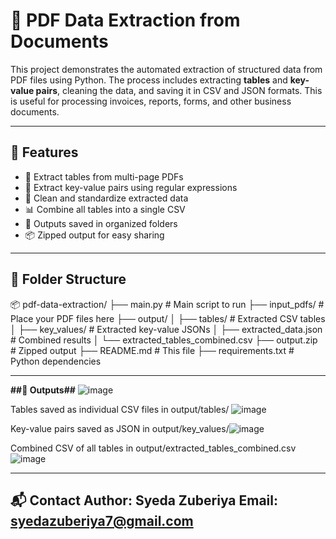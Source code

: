 # 📄 PDF Data Extraction from Documents

This project demonstrates the automated extraction of structured data from PDF files using Python. The process includes extracting **tables** and **key-value pairs**, cleaning the data, and saving it in CSV and JSON formats. This is useful for processing invoices, reports, forms, and other business documents.

---

## 🚀 Features

- 📑 Extract tables from multi-page PDFs
- 🧾 Extract key-value pairs using regular expressions
- 🧼 Clean and standardize extracted data
- 📊 Combine all tables into a single CSV
- 📁 Outputs saved in organized folders
- 📦 Zipped output for easy sharing

---

## 📁 Folder Structure
📦 pdf-data-extraction/
├── main.py # Main script to run
├── input_pdfs/ # Place your PDF files here
├── output/
│ ├── tables/ # Extracted CSV tables
│ ├── key_values/ # Extracted key-value JSONs
│ ├── extracted_data.json # Combined results
│ └── extracted_tables_combined.csv
├── output.zip # Zipped output
├── README.md # This file
├── requirements.txt # Python dependencies

---

**##📂 Outputs##**
![image](https://github.com/user-attachments/assets/a9b585ca-2160-44ab-895e-b6d3bcd1f729)

Tables saved as individual CSV files in output/tables/ ![image](https://github.com/user-attachments/assets/da9804f2-9c81-471b-a950-f251608e47a6)

Key-value pairs saved as JSON in output/key_values/![image](https://github.com/user-attachments/assets/bcb66323-2682-4392-b15f-8de0addf8896)


Combined CSV of all tables in output/extracted_tables_combined.csv![image](https://github.com/user-attachments/assets/9d62d505-7bd5-4edd-a575-61a1f0a9d0c8)

---

📬 Contact
Author: Syeda Zuberiya
Email: syedazuberiya7@gmail.com
---


